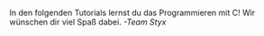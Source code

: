 In den folgenden Tutorials lernst du das Programmieren mit C! Wir wünschen dir viel Spaß dabei.
*-Team Styx*
